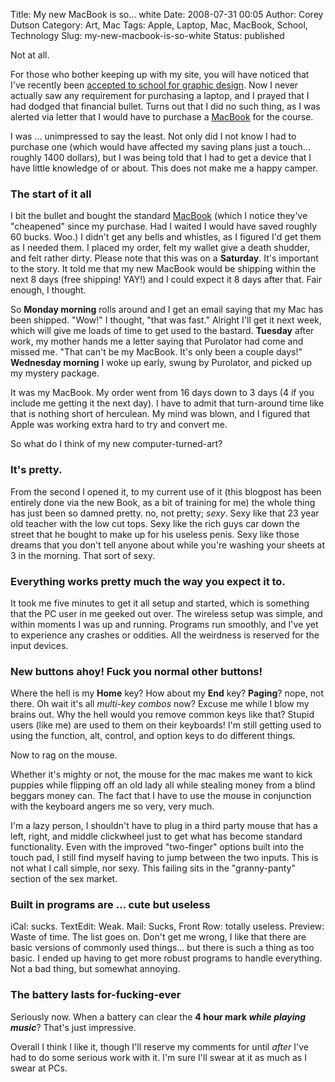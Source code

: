 Title: My new MacBook is so... white
Date: 2008-07-31 00:05
Author: Corey Dutson
Category: Art, Mac
Tags: Apple, Laptop, Mac, MacBook, School, Technology
Slug: my-new-macbook-is-so-white
Status: published

Not at all.

For those who bother keeping up with my site, you will have noticed that
I've recently been [accepted to school for graphic
design]({filename}i-got-into-school.md "I Got Into School"). Now I never
actually saw any requirement for purchasing a laptop, and I prayed that
I had dodged that financial bullet. Turns out that I did no such thing,
as I was alerted via letter that I would have to purchase a
[MacBook](http://www.apple.com/ca/macbook/ "MacBook") for the course.

I was ... unimpressed to say the least. Not only did I not know I had to
purchase one (which would have affected my saving plans just a touch...
roughly 1400 dollars), but I was being told that I had to get a device
that I have little knowledge of or about. This does not make me a happy
camper.

### The start of it all

I bit the bullet and bought the standard
[MacBook](http://www.apple.com/ca/macbook/ "MacBook") (which I notice
they've "cheapened" since my purchase. Had I waited I would have saved
roughly 60 bucks. Woo.) I didn't get any bells and whistles, as I
figured I'd get them as I needed them. I placed my order, felt my wallet
give a death shudder, and felt rather dirty. Please note that this was
on a **Saturday**. It's important to the story. It told me that my new
MacBook would be shipping within the next 8 days (free shipping! YAY!)
and I could expect it 8 days after that. Fair enough, I thought.

So **Monday morning** rolls around and I get an email saying that my Mac
has been shipped. "Wow!" I thought, "that was fast." Alright I'll get it
next week, which will give me loads of time to get used to the bastard.
**Tuesday** after work, my mother hands me a letter saying that
Purolator had come and missed me. "That can't be my MacBook. It's only
been a couple days!" **Wednesday morning** I woke up early, swung by
Purolator, and picked up my mystery package.

It was my MacBook. My order went from 16 days down to 3 days (4 if you
include me getting it the next day). I have to admit that turn-around
time like that is nothing short of herculean. My mind was blown, and I
figured that Apple was working extra hard to try and convert me.

So what do I think of my new computer-turned-art?



### It's pretty.

From the second I opened it, to my current use of it (this blogpost has
been entirely done via the new Book, as a bit of training for me) the
whole thing has just been so damned pretty. no, not pretty; *sexy*. Sexy
like that 23 year old teacher with the low cut tops. Sexy like the rich
guys car down the street that he bought to make up for his useless
penis. Sexy like those dreams that you don't tell anyone about while
you're washing your sheets at 3 in the morning. That sort of sexy.

### Everything works pretty much the way you expect it to.

It took me five minutes to get it all setup and started, which is
something that the PC user in me geeked out over. The wireless setup was
simple, and within moments I was up and running. Programs run smoothly,
and I've yet to experience any crashes or oddities. All the weirdness is
reserved for the input devices.

### New buttons ahoy! Fuck you normal other buttons!

Where the hell is my **Home** key? How about my **End** key? **Paging**?
nope, not there. Oh wait it's all *multi-key combos* now? Excuse me
while I blow my brains out. Why the hell would you remove common keys
like that? Stupid users (like me) are used to them on their keyboards!
I'm still getting used to using the function, alt, control, and option
keys to do different things.

Now to rag on the mouse.

Whether it's mighty or not, the mouse for the mac makes me want to kick
puppies while flipping off an old lady all while stealing money from a
blind beggars money can. The fact that I have to use the mouse in
conjunction with the keyboard angers me so very, very much.

I'm a lazy person, I shouldn't have to plug in a third party mouse that
has a left, right, and middle clickwheel just to get what has become
standard functionality. Even with the improved "two-finger" options
built into the touch pad, I still find myself having to jump between the
two inputs. This is not what I call simple, nor sexy. This failing sits
in the "granny-panty" section of the sex market.

### Built in programs are ... cute but useless

iCal: sucks. TextEdit: Weak. Mail: Sucks, Front Row: totally useless.
Preview: Waste of time. The list goes on. Don't get me wrong, I like
that there are basic versions of commonly used things... but there is
such a thing as too basic. I ended up having to get more robust programs
to handle everything. Not a bad thing, but somewhat annoying.

### The battery lasts for-fucking-ever

Seriously now. When a battery can clear the **4 hour mark *while playing
music***? That's just impressive.

Overall I think I like it, though I'll reserve my comments for until
*after* I've had to do some serious work with it. I'm sure I'll swear at
it as much as I swear at PCs.
